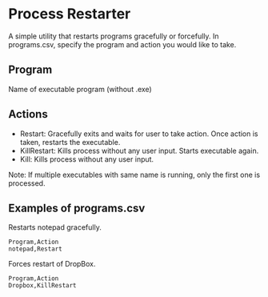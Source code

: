 ﻿# Process Restarter
A simple utility that restarts programs gracefully or forcefully.
In programs.csv, specify the program and action you would like to take.

## Program 
Name of executable program (without .exe)

## Actions
  - Restart: Gracefully exits and waits for user to take action. Once action is taken, restarts the executable.
  - KillRestart: Kills process without any user input. Starts executable again.
  - Kill: Kills process without any user input.

Note: If multiple executables with same name is running, only the first one is processed.

## Examples of programs.csv
Restarts notepad gracefully.
```
Program,Action
notepad,Restart
```
Forces restart of DropBox.
```
Program,Action
Dropbox,KillRestart
```